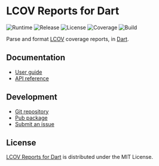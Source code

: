 # LCOV Reports for Dart
![Runtime](https://img.shields.io/badge/dart-%3E%3D2.5-brightgreen.svg) ![Release](https://img.shields.io/pub/v/lcov.svg) ![License](https://img.shields.io/badge/license-MIT-blue.svg) ![Coverage](https://coveralls.io/repos/github/cedx/lcov.dart/badge.svg) ![Build](https://github.com/cedx/lcov.dart/workflows/build/badge.svg)

Parse and format [LCOV](http://ltp.sourceforge.net/coverage/lcov.php) coverage reports, in [Dart](https://dart.dev).

## Documentation
- [User guide](https://dev.belin.io/lcov.dart)
- [API reference](https://dev.belin.io/lcov.dart/api)

## Development
- [Git repository](https://github.com/cedx/lcov.dart)
- [Pub package](https://pub.dev/packages/lcov)
- [Submit an issue](https://github.com/cedx/lcov.dart/issues)

## License
[LCOV Reports for Dart](https://dev.belin.io/lcov.dart) is distributed under the MIT License.

